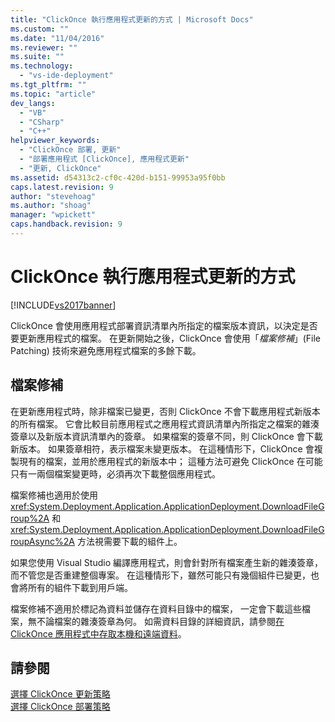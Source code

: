 ```yaml
---
title: "ClickOnce 執行應用程式更新的方式 | Microsoft Docs"
ms.custom: ""
ms.date: "11/04/2016"
ms.reviewer: ""
ms.suite: ""
ms.technology: 
  - "vs-ide-deployment"
ms.tgt_pltfrm: ""
ms.topic: "article"
dev_langs: 
  - "VB"
  - "CSharp"
  - "C++"
helpviewer_keywords: 
  - "ClickOnce 部署, 更新"
  - "部署應用程式 [ClickOnce], 應用程式更新"
  - "更新, ClickOnce"
ms.assetid: d54313c2-cf0c-420d-b151-99953a95f0bb
caps.latest.revision: 9
author: "stevehoag"
ms.author: "shoag"
manager: "wpickett"
caps.handback.revision: 9
---
```

# ClickOnce 執行應用程式更新的方式
[!INCLUDE[vs2017banner](../code-quality/includes/vs2017banner.md)]

ClickOnce 會使用應用程式部署資訊清單內所指定的檔案版本資訊，以決定是否要更新應用程式的檔案。  在更新開始之後，ClickOnce 會使用「*檔案修補*」\(File Patching\) 技術來避免應用程式檔案的多餘下載。  
  
## 檔案修補  
 在更新應用程式時，除非檔案已變更，否則 ClickOnce 不會下載應用程式新版本的所有檔案。  它會比較目前應用程式之應用程式資訊清單內所指定之檔案的雜湊簽章以及新版本資訊清單內的簽章。  如果檔案的簽章不同，則 ClickOnce 會下載新版本。  如果簽章相符，表示檔案未變更版本。  在這種情形下，ClickOnce 會複製現有的檔案，並用於應用程式的新版本中；  這種方法可避免 ClickOnce 在可能只有一兩個檔案變更時，必須再次下載整個應用程式。  
  
 檔案修補也適用於使用 <xref:System.Deployment.Application.ApplicationDeployment.DownloadFileGroup%2A> 和 <xref:System.Deployment.Application.ApplicationDeployment.DownloadFileGroupAsync%2A> 方法視需要下載的組件上。  
  
 如果您使用 Visual Studio 編譯應用程式，則會針對所有檔案產生新的雜湊簽章，而不管您是否重建整個專案。  在這種情形下，雖然可能只有幾個組件已變更，也會將所有的組件下載到用戶端。  
  
 檔案修補不適用於標記為資料並儲存在資料目錄中的檔案，  一定會下載這些檔案，無不論檔案的雜湊簽章為何。  如需資料目錄的詳細資訊，請參閱[在 ClickOnce 應用程式中存取本機和遠端資料](../deployment/accessing-local-and-remote-data-in-clickonce-applications.md)。  
  
## 請參閱  
 [選擇 ClickOnce 更新策略](../deployment/choosing-a-clickonce-update-strategy.md)   
 [選擇 ClickOnce 部署策略](../deployment/choosing-a-clickonce-deployment-strategy.md)